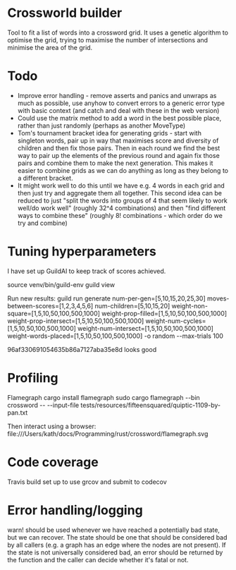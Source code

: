 # Crossworld builder

Tool to fit a list of words into a crossword grid. It uses a genetic algorithm to optimise the grid, trying to maximise the number of intersections and minimise the area of the grid.

# Todo

- Improve error handling - remove asserts and panics and unwraps as much as possible, use anyhow to convert errors to a generic error type with basic context (and catch and deal with these in the web version)
- Could use the matrix method to add a word in the best possible place, rather than just randomly (perhaps as another MoveType)
- Tom's tournament bracket idea for generating grids - start with singleton words, pair up in way that maximises score and diversity of children and then fix those pairs. Then in each round we find the best way to pair up the elements of the previous round and again fix those pairs and combine them to make the next generation. This makes it easier to combine grids as we can do anything as long as they belong to a different bracket.
- It might work well to do this until we have e.g. 4 words in each grid and then just try and aggregate them all together. This second idea can be reduced to just "split the words into groups of 4 that seem likely to work well/do work well" (roughly 32^4 combinations) and then "find different ways to combine these" (roughly 8! combinations - which order do we try and combine)

# Tuning hyperparameters

I have set up GuildAI to keep track of scores achieved.

source venv/bin/guild-env
guild view

Run new results:
guild run generate num-per-gen=[5,10,15,20,25,30] moves-between-scores=[1,2,3,4,5,6] num-children=[5,10,15,20] weight-non-square=[1,5,10,50,100,500,1000] weight-prop-filled=[1,5,10,50,100,500,1000] weight-prop-intersect=[1,5,10,50,100,500,1000] weight-num-cycles=[1,5,10,50,100,500,1000] weight-num-intersect=[1,5,10,50,100,500,1000] weight-words-placed=[1,5,10,50,100,500,1000] -o random --max-trials 100

96af330691054635b86a7127aba35e8d looks good

# Profiling

Flamegraph
cargo install flamegraph
sudo cargo flamegraph --bin crossword -- --input-file tests/resources/fifteensquared/quiptic-1109-by-pan.txt

Then interact using a browser:
file:///Users/kath/docs/Programming/rust/crossword/flamegraph.svg

# Code coverage

Travis build set up to use grcov and submit to codecov

# Error handling/logging

warn! should be used whenever we have reached a potentially bad state, but we can recover. The state should be one that should be considered bad by all callers (e.g. a graph has an edge where the nodes are not present).
If the state is not universally considered bad, an error should be returned by the function and the caller can decide whether it's fatal or not.
